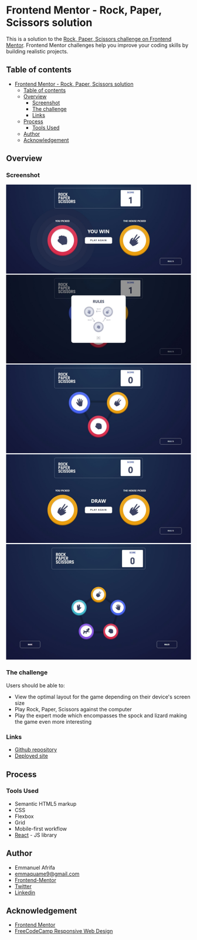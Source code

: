 # Frontend Mentor - Rock, Paper, Scissors solution

This is a solution to the [Rock, Paper, Scissors challenge on Frontend Mentor](https://www.frontendmentor.io/challenges/rock-paper-scissors-game-pTgwgvgH). Frontend Mentor challenges help you improve your coding skills by building realistic projects. 

## Table of contents
- [Frontend Mentor - Rock, Paper, Scissors solution](#frontend-mentor---rock-paper-scissors-solution)
  - [Table of contents](#table-of-contents)
  - [Overview](#overview)
    - [Screenshot](#screenshot)
    - [The challenge](#the-challenge)
    - [Links](#links)
  - [Process](#process)
    - [Tools Used](#tools-used)
  - [Author](#author)
  - [Acknowledgement](#acknowledgement)


## Overview
### Screenshot
![Screenshot of the webpage](./src/images/Screenshot_20-1-2025_11368_localhost.jpeg)
![Screenshot of the webpage](./src/images/Screenshot_20-1-2025_113627_localhost.jpeg)
![Screenshot of the webpage](./src/images/Screenshot_20-1-2025_113555_localhost.jpeg)
![Screenshot of the webpage](./src/images/Screenshot_20-1-2025_113540_localhost.jpeg)
![Screenshot of the webpage](./src/images/Screenshot_21-1-2025_64611_fun-rock-paper-scissors-sol.netlify.app.jpeg)


### The challenge

Users should be able to:

- View the optimal layout for the game depending on their device's screen size
- Play Rock, Paper, Scissors against the computer
- Play the expert mode which encompasses the spock and lizard making the game even more interesting


### Links
- [Github repository](https://github.com/Emmanuel-Afrifa/advanced-rock-paper-scissor)
- [Deployed site](https://fun-rock-paper-scissors-sol.netlify.app/)

## Process
### Tools Used
- Semantic HTML5 markup
- CSS
- Flexbox
- Grid
- Mobile-first workflow
- [React](https://reactjs.org/) - JS library


## Author
- Emmanuel Afrifa
- [emmaquame9@gmail.com](mailto:emmaquame9@gmail.com)
- [Frontend-Mentor](https://www.frontendmentor.io/profile/Emmanuel-Afrifa)
- [Twitter](https://twitter.com/Emma33712365)
- [Linkedin](https://www.linkedin.com/in/emmanuel-afrifa-840674214/)

## Acknowledgement
- [Frontend Mentor](https://www.frontendmentor.io/)
- [FreeCodeCamp Responsive Web Design](https://www.freecodecamp.org/learn/responsive-web-design/)
